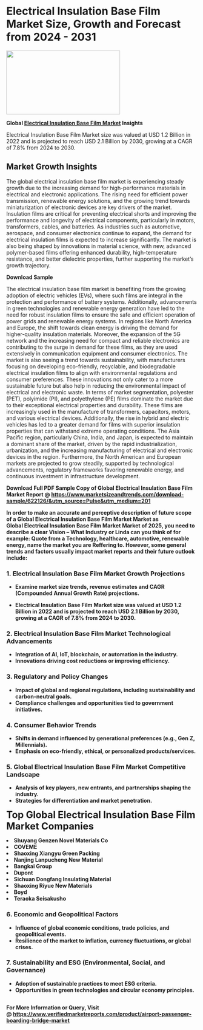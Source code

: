 <H1>Electrical Insulation Base Film Market Size, Growth and Forecast from 2024 - 2031</H1><img class="aligncenter size-medium wp-image-584254" src="https://thirdeyenews.in/wp-content/uploads/2024/09/Global-Market-Research-300x168.jpeg" alt="" width="300" height="168" /><p><strong>Global&nbsp;<a href="https://www.marketsizeandtrends.com/download-sample/622126/&amp;utm_source=Pulse&amp;utm_medium=201">Electrical Insulation Base Film Market</a> Insights</strong></p><p>Electrical Insulation Base Film Market size was valued at USD 1.2 Billion in 2022 and is projected to reach USD 2.1 Billion by 2030, growing at a CAGR of 7.8% from 2024 to 2030.</p><p><h2>Market Growth Insights</h2> <p>The global electrical insulation base film market is experiencing steady growth due to the increasing demand for high-performance materials in electrical and electronic applications. The rising need for efficient power transmission, renewable energy solutions, and the growing trend towards miniaturization of electronic devices are key drivers of the market. Insulation films are critical for preventing electrical shorts and improving the performance and longevity of electrical components, particularly in motors, transformers, cables, and batteries. As industries such as automotive, aerospace, and consumer electronics continue to expand, the demand for electrical insulation films is expected to increase significantly. The market is also being shaped by innovations in material science, with new, advanced polymer-based films offering enhanced durability, high-temperature resistance, and better dielectric properties, further supporting the market’s growth trajectory.</p> <p><strong>Download Sample</strong></p> <p>The electrical insulation base film market is benefiting from the growing adoption of electric vehicles (EVs), where such films are integral in the protection and performance of battery systems. Additionally, advancements in green technologies and renewable energy generation have led to the need for robust insulation films to ensure the safe and efficient operation of power grids and renewable energy systems. In regions like North America and Europe, the shift towards clean energy is driving the demand for higher-quality insulation materials. Moreover, the expansion of the 5G network and the increasing need for compact and reliable electronics are contributing to the surge in demand for these films, as they are used extensively in communication equipment and consumer electronics. The market is also seeing a trend towards sustainability, with manufacturers focusing on developing eco-friendly, recyclable, and biodegradable electrical insulation films to align with environmental regulations and consumer preferences. These innovations not only cater to a more sustainable future but also help in reducing the environmental impact of electrical and electronic waste. In terms of market segmentation, polyester (PET), polyimide (PI), and polyethylene (PE) films dominate the market due to their exceptional electrical properties and durability. These films are increasingly used in the manufacture of transformers, capacitors, motors, and various electrical devices. Additionally, the rise in hybrid and electric vehicles has led to a greater demand for films with superior insulation properties that can withstand extreme operating conditions. The Asia Pacific region, particularly China, India, and Japan, is expected to maintain a dominant share of the market, driven by the rapid industrialization, urbanization, and the increasing manufacturing of electrical and electronic devices in the region. Furthermore, the North American and European markets are projected to grow steadily, supported by technological advancements, regulatory frameworks favoring renewable energy, and continuous investment in infrastructure development. <p><strong></p><p><span class=""><strong>Download Full PDF Sample Copy of Global Electrical Insulation Base Film Market Report</strong> @ <a href="https://www.marketsizeandtrends.com/download-sample/622126/&amp;utm_source=Pulse&amp;utm_medium=201" target="_blank">https://www.marketsizeandtrends.com/download-sample/622126/&amp;utm_source=Pulse&amp;utm_medium=201</a></span></p><p>In order to make an accurate and perceptive description of future scope of a Global&nbsp;Electrical Insulation Base Film Market Market as Global&nbsp;Electrical Insulation Base Film Market Market of 2025, you need to describe a clear Vision &ndash; What Industry or Linda can you think of for example: Quote from a Technology, healthcare, automotive, renewable energy, name the market you are Reffering to. However, some general trends and factors usually impact market reports and their future outlook include:</p><h3>1.&nbsp;<strong>Electrical Insulation Base Film Market Growth Projections</strong></h3><ul><li>Examine market size trends, revenue estimates and CAGR (Compounded Annual Growth Rate) projections.</li><li><p>Electrical Insulation Base Film Market size was valued at USD 1.2 Billion in 2022 and is projected to reach USD 2.1 Billion by 2030, growing at a CAGR of 7.8% from 2024 to 2030.</p></li></ul><h3>2.&nbsp;<strong>Electrical Insulation Base Film Market Technological Advancements</strong></h3><ul><li>Integration of AI, IoT, blockchain, or automation in the industry.</li><li>Innovations driving cost reductions or improving efficiency.</li></ul><h3>3.&nbsp;<strong>Regulatory and Policy Changes</strong></h3><ul><li>Impact of global and regional regulations, including sustainability and carbon-neutral goals.</li><li>Compliance challenges and opportunities tied to government initiatives.</li></ul><h3>4.&nbsp;<strong>Consumer Behavior Trends</strong></h3><ul><li>Shifts in demand influenced by generational preferences (e.g., Gen Z, Millennials).</li><li>Emphasis on eco-friendly, ethical, or personalized products/services.</li></ul><h3>5.&nbsp;<strong>Global Electrical Insulation Base Film Market Competitive Landscape</strong></h3><ul><li>Analysis of key players, new entrants, and partnerships shaping the industry.</li><li>Strategies for differentiation and market penetration.</li></ul><p data-pm-slice="1 1 []"><span style="color: inherit; font-family: inherit; font-size: 25px;">Top Global Electrical Insulation Base Film Market Companies</span></p><div class="" data-test-id=""><p><li>Shuyang Genzen Novel Materials Co</li><li> COVEME</li><li> Shaoxing Xiangyu Green Packing</li><li> Nanjing Lanpucheng New Material</li><li> Bangkai Group</li><li> Dupont</li><li> Sichuan Dongfang Insulating Material</li><li> Shaoxing Riyue New Materials</li><li> Boyd</li><li> Teraoka Seisakusho</li></p></div><h3>6.&nbsp;<strong>Economic and Geopolitical Factors</strong></h3><ul><li>Influence of global economic conditions, trade policies, and geopolitical events.</li><li>Resilience of the market to inflation, currency fluctuations, or global crises.</li></ul><h3>7.&nbsp;<strong>Sustainability and ESG (Environmental, Social, and Governance)</strong></h3><ul><li>Adoption of sustainable practices to meet ESG criteria.</li><li>Opportunities in green technologies and circular economy principles.</li></ul><h2><strong style="font-size: 14px;">For More Information or Query, Visit @&nbsp;</strong><a style="background-color: #ffffff; font-size: 14px;" href="https://www.marketsizeandtrends.com/report/electrical-insulation-base-film-market/" target="_blank">https://www.verifiedmarketreports.com/product/airport-passenger-boarding-bridge-market</a></h2>

